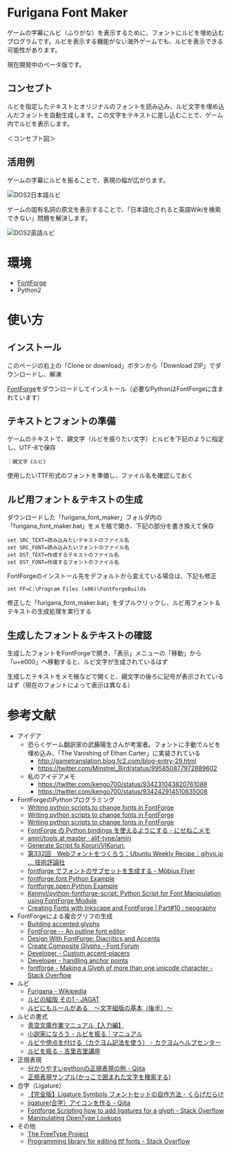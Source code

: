 ﻿# Furigana Font Maker

ゲームの字幕にルビ（ふりがな）を表示するために、フォントにルビを埋め込むプログラムです。ルビを表示する機能がない海外ゲームでも、ルビを表示できる可能性があります。

現在開発中のベータ版です。

## コンセプト

ルビを指定したテキストとオリジナルのフォントを読み込み、ルビ文字を埋め込んだフォントを自動生成します。この文字をテキストに差し込むことで、ゲーム内でルビを表示します。

＜コンセプト図＞


## 活用例

ゲームの字幕にルビを振ることで、表現の幅が広がります。

![DOS2日本語ルビ](https://github.com/kengo700/furigana_font_maker/blob/images/ffm_test_dos2_1.jpg)


ゲームの固有名詞の原文を表示することで、「日本語化されると英語Wikiを検索できない」問題を解決します。

![DOS2英語ルビ](https://github.com/kengo700/furigana_font_maker/blob/images/ffm_test_dos2_2.jpg)

# 環境

* [FontForge][2]
* Python2


# 使い方

## インストール

このページの右上の「Clone or download」ボタンから「Download ZIP」でダウンロードし、解凍

[FontForge][2]をダウンロードしてインストール（必要なPythonはFontForgeに含まれています）


## テキストとフォントの準備

ゲームのテキストで、親文字（ルビを振りたい文字）とルビを下記のように指定し、UTF-8で保存

    ｜親文字《ルビ》

使用したいTTF形式のフォントを準備し、ファイル名を確認しておく

## ルビ用フォント＆テキストの生成

ダウンロードした「furigana_font_maker」フォルダ内の「furigana_font_maker.bat」をメモ帳で開き、下記の部分を書き換えて保存

    set SRC_TEXT=読み込みたいテキストのファイル名
    set SRC_FONT=読み込みたいフォントのファイル名
    set DST_TEXT=作成するテキストのファイル名
    set DST_FONT=作成するフォントのファイル名

FontForgeのインストール先をデフォルトから変えている場合は、下記も修正

    set FF=C:\Program Files (x86)\FontForgeBuilds

修正した「furigana_font_maker.bat」をダブルクリックし、ルビ用フォント＆テキストの生成処理を実行する

## 生成したフォント＆テキストの確認

生成したフォントをFontForgeで開き、「表示」メニューの「移動」から「u+e000」へ移動すると、ルビ文字が生成されているはず

生成したテキストをメモ帳などで開くと、親文字の後ろに記号が表示されているはず（現在のフォントによって表示は異なる）
　

# 参考文献

* アイデア
    * 恐らくゲーム翻訳家の武藤陽生さんが考案者。フォントに手動でルビを埋め込み、「The Vanishing of Ethan Carter」に実装されている
        * http://gametranslation.blog.fc2.com/blog-entry-29.html
        * https://twitter.com/Minstrel_Bird/status/995850877972889602
    * 私のアイデアメモ
        * https://twitter.com/kengo700/status/934231043820761088
        * https://twitter.com/kengo700/status/934242914510635008
* FontForgeのPythonプログラミング
    * [Writing python scripts to change fonts in FontForge](https://fontforge.github.io/en-US/documentation/scripting/python/)
    * [Writing python scripts to change fonts in FontForge](https://fontforge.github.io/python.html)
    * [Writing python scripts to change fonts in FontForge](http://dmtr.org/ff.php)
    * [FontForge の Python bindings を使えるようにする - にせねこメモ](chrome://bookmarks/?id=13202#1)
    * [amiri/tools at master · alif-type/amiri](https://github.com/alif-type/amiri/tree/master/tools)
    * [Generate Script fo Koruri/VlKoruri.](https://gist.github.com/lindwurm/b24657c335bb11a520c4/9461c1690188ddd2b6d721467653e6e0072689b8)
    * [第332回　Webフォントをつくろう：Ubuntu Weekly Recipe｜gihyo.jp … 技術評論社](http://gihyo.jp/admin/serial/01/ubuntu-recipe/0332?page=2)
    * [fontforge でフォントのサブセットを生成する - Möbius Flyer](https://blog.alprosys.com/2016/03/28/genwebfonts/)
    * [fontforge.font Python Example](https://www.programcreek.com/python/example/106105/fontforge.font)
    * [fontforge.open Python Example](https://www.programcreek.com/python/example/106104/fontforge.open)
    * [Kennyl/python-fontforge-script: Python Script for Font Manipulation using FontForge Module](https://github.com/Kennyl/python-fontforge-script)
    * [Creating Fonts with Inkscape and FontForge | Part#10 : neography](https://www.reddit.com/r/neography/comments/83ovk7/creating_fonts_with_inkscape_and_fontforge_part10/)
* FontForgeによる複合グリフの生成
    * [Building accented glyphs](https://fontforge.github.io/editexample4.html#accents)
    * [FontForge -- An outline font editor](https://fontforge.github.io/overview.html#References)
    * [Design With FontForge: Diacritics and Accents](http://designwithfontforge.com/en-US/Diacritics_and_Accents.html)
    * [Create Composite Glyphs - Font Forum](https://forum.high-logic.com/viewtopic.php?t=173)
    * [Developer - Custom accent-placers](http://fontforge.10959.n7.nabble.com/Custom-accent-placers-td5400.html)
    * [Developer - handling anchor points](http://fontforge.10959.n7.nabble.com/handling-anchor-points-td1221.html)
    * [fontforge - Making a Glyph of more than one unicode character - Stack Overflow](https://stackoverflow.com/questions/45699560/making-a-glyph-of-more-than-one-unicode-character)
* ルビ
    * [Furigana - Wikipedia](https://en.wikipedia.org/wiki/Furigana)
    * [ルビの組版 その1 - JAGAT](https://www.jagat.or.jp/past_archives/content/view/3827.html)
    * [ルビにもルールがある　～文字組版の基本（後半）～](http://www.tairapromote.com/2016/10/10/ruby_rule/)
* ルビの書式
    * [青空文庫作業マニュアル【入力編】](https://www.aozora.gr.jp/aozora-manual/index-input.html#markup)
    * [小説家になろう - ルビを振る｜マニュアル](https://syosetu.com/man/ruby/)
    * [ルビや傍点を付ける（カクヨム記法を使う） - カクヨムヘルプセンター](https://kakuyomu.jp/help/entry/notation)
    * [ルビを振る - 吉里吉里講座](http://novel.yukigesho.com/kirikiri/a014.htm)
* 正規表現
    * [分かりやすいpythonの正規表現の例 - Qiita](https://qiita.com/luohao0404/items/7135b2b96f9b0b196bf3)
    * [正規表現サンプル(かっこで囲まれた文字を検索する)](http://hodade.com/seiki/page.php?s_kakko)
* 合字（Ligature）
    * [【完全版】Ligature Symbols フォントセットの自作方法 - くらげだらけ](http://kudakurage.hatenadiary.com/entry/20120720/1342749116)
    * [ligature(合字）アイコンを作る - Qiita](https://qiita.com/itoz/items/778cff14344da6f1743a)
    * [Fontforge Scripting how to add ligatures for a glyph - Stack Overflow](https://stackoverflow.com/questions/10902593/fontforge-scripting-how-to-add-ligatures-for-a-glyph)
    * [Manipulating OpenType Lookups](https://fontforge.github.io/lookups.html)
* その他
    * [The FreeType Project](https://www.freetype.org/)
    * [Programming library for editing ttf fonts - Stack Overflow](https://stackoverflow.com/questions/7686360/programming-library-for-editing-ttf-fonts)

[1]:https://ja.wikipedia.org/wiki/%E7%A7%81%E7%94%A8%E9%9D%A2
[2]:https://fontforge.github.io/